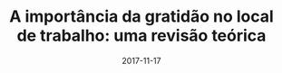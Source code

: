 ---
title: "A importância da gratidão no local de trabalho: uma revisão teórica"
collection: talks
type: "Conference proceedings talk"
permalink: /talks/2017-01-talk
venue: "Conferência Internacional de GRH Em Língua Portuguesa"
date: 2017-11-17
month: 'November'
year: '2017' 

location: "Lisbon, Portugal"
---
